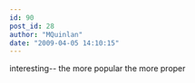 ```yaml
---
id: 90
post_id: 28
author: "MQuinlan"
date: "2009-04-05 14:10:15"
---
```

interesting-- the more popular the more proper
